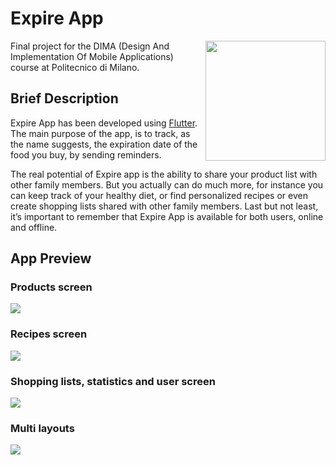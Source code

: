 # Expire App
<img src="https://github.com/arstek131/MAD_Prj/blob/main/docs/DD/Images/Logo/expiry_app_logo.png" width=192 height=192 align="right"/>
Final project for the DIMA (Design And Implementation Of Mobile Applications) course at Politecnico di Milano.

## Brief Description
Expire App has been developed using [Flutter](https://flutter.dev/). The main purpose of the app, is to track, as the name suggests, the expiration date of the food you buy, by sending reminders. 

The real potential of Expire app is the ability to share your product list with other family members.
But you actually can do much more, for instance you can keep track of your healthy diet, or find personalized recipes or even create shopping lists shared with other family members.
Last but not least, it’s important to remember that
Expire App is available for both users, online and offline.

## App Preview
### Products screen
<img src="https://github.com/arstek131/MAD_Prj/blob/main/docs/Mocks/mock_git_1.png"  /> 

### Recipes screen
<img src="https://github.com/arstek131/MAD_Prj/blob/main/docs/Mocks/mock_git_2.png"  />

### Shopping lists, statistics and user screen
<img src="https://github.com/arstek131/MAD_Prj/blob/main/docs/Mocks/mock_git_3.png"  />

### Multi layouts
<img src="https://github.com/arstek131/MAD_Prj/blob/main/docs/Mocks/mock_git_4.png"  />
